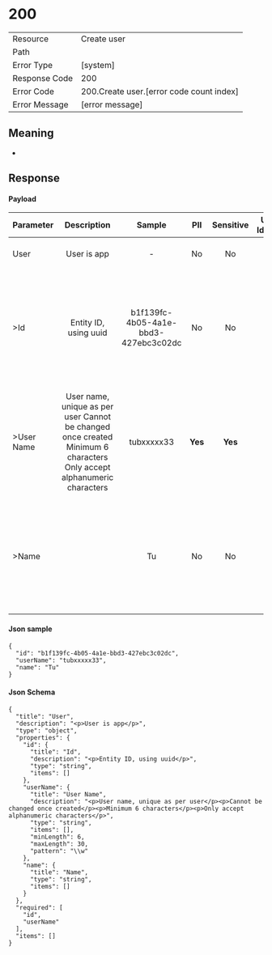 # 200

|                                       |                                                 |
| ------------------------------------- | ----------------------------------------------- |
| Resource                              | Create user                                         |
| Path                                  |                                            |
| Error Type                            | [system]                                       |
| Response Code                         | 200                                              |
| Error Code                            | 200.Create user.[error code count index]                                     |
| Error Message                         | [error message] |

## Meaning
-

## Response


#### Payload 



| Parameter | Description | Sample | PII | Sensitive | Unique Identifier | Mandatory | Default | Details |
| :----- | :-----: | :-----: | :-----: | :-----: | :-----: | :-----: | :-----: | :----- |
| User | &#xA;&#xA;User is app&#xA; |  -  | No | No | No | No |  -  | Data Type : object<br>  |
| >Id | &#xA;&#xA;Entity ID, using uuid&#xA; | b1f139fc-4b05-4a1e-bbd3-427ebc3c02dc | No | No | Yes | No |  -  | Data Type : string<br> Min. length :  - <br> Max. length : No<br> Regex :  - <br>  |
| >User Name | &#xA;&#xA;User name, unique as per user&#xA;&#xA;&#xA;Cannot be changed once created&#xA;&#xA;&#xA;Minimum 6 characters&#xA;&#xA;&#xA;Only accept alphanumeric characters&#xA; | tubxxxxx33 | **Yes** | **Yes** | Yes | No |  -  | Data Type : string<br> Min. length : 6<br> Max. length : No<br> Regex : \w<br>  |
| >Name |  | Tu | No | No | No | No |  -  | Data Type : string<br> Min. length :  - <br> Max. length : No<br> Regex :  - <br>  |



#### Json sample
```
{
  "id": "b1f139fc-4b05-4a1e-bbd3-427ebc3c02dc",
  "userName": "tubxxxxx33",
  "name": "Tu"
}
```


#### Json Schema
```
{
  "title": "User",
  "description": "<p>User is app</p>",
  "type": "object",
  "properties": {
    "id": {
      "title": "Id",
      "description": "<p>Entity ID, using uuid</p>",
      "type": "string",
      "items": []
    },
    "userName": {
      "title": "User Name",
      "description": "<p>User name, unique as per user</p><p>Cannot be changed once created</p><p>Minimum 6 characters</p><p>Only accept alphanumeric characters</p>",
      "type": "string",
      "items": [],
      "minLength": 6,
      "maxLength": 30,
      "pattern": "\\w"
    },
    "name": {
      "title": "Name",
      "type": "string",
      "items": []
    }
  },
  "required": [
    "id",
    "userName"
  ],
  "items": []
}
```

